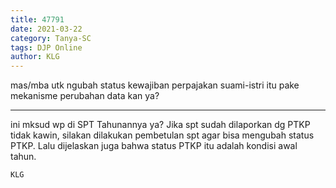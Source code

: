 ```yaml
---
title: 47791
date: 2021-03-22
category: Tanya-SC
tags: DJP Online
author: KLG
---
```


mas/mba utk ngubah status kewajiban perpajakan suami-istri itu pake mekanisme perubahan data kan ya?

---

ini mksud wp di SPT Tahunannya ya? Jika spt sudah dilaporkan dg PTKP tidak kawin, silakan dilakukan pembetulan spt agar bisa mengubah status PTKP. Lalu dijelaskan juga bahwa status PTKP itu adalah kondisi awal tahun.

`KLG`
